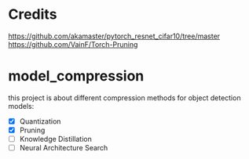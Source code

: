 # Credits

https://github.com/akamaster/pytorch_resnet_cifar10/tree/master
https://github.com/VainF/Torch-Pruning


# model_compression

this project is about different compression methods for object detection models:

- [x] Quantization
- [x] Pruning
- [ ] Knowledge Distillation
- [ ] Neural Architecture Search

